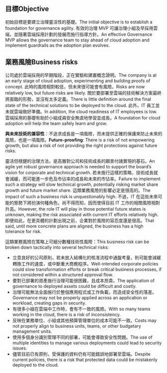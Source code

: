 <!-- TEMPLATE FILE - DO NOT ADD METADATA -->

## <a name="objective"></a><span data-ttu-id="2b1de-101">目標</span><span class="sxs-lookup"><span data-stu-id="2b1de-101">Objective</span></span>

<span data-ttu-id="2b1de-102">初始目標是要建立治理靈活性的基礎。</span><span class="sxs-lookup"><span data-stu-id="2b1de-102">The initial objective is to establish a foundation for governance agility.</span></span> <span data-ttu-id="2b1de-103">有效的治理 MVP 可讓治理小組及早採用雲端，並隨著雲端採用計劃的發展而施行指導方針。</span><span class="sxs-lookup"><span data-stu-id="2b1de-103">An effective Governance MVP allows the governance team to stay ahead of cloud adoption and implement guardrails as the adoption plan evolves.</span></span>

## <a name="business-risks"></a><span data-ttu-id="2b1de-104">業務風險</span><span class="sxs-lookup"><span data-stu-id="2b1de-104">Business risks</span></span>

<span data-ttu-id="2b1de-105">公司處於雲端採用的早期階段，正在實驗和建置概念證明。</span><span class="sxs-lookup"><span data-stu-id="2b1de-105">The company is at an early stage of cloud adoption, experimenting and building proofs of concept.</span></span> <span data-ttu-id="2b1de-106">此時的風險相對較低，但未來很可能會有風險。</span><span class="sxs-lookup"><span data-stu-id="2b1de-106">Risks are now relatively low, but future risks are likely.</span></span> <span data-ttu-id="2b1de-107">關於要部署至雲端的技術解決方案最終將面臨的形勢，並沒有太多定義。</span><span class="sxs-lookup"><span data-stu-id="2b1de-107">There is little definition around the final state of the technical solutions to be deployed to the cloud.</span></span> <span data-ttu-id="2b1de-108">此外，IT 員工並未就雲端做好準備。</span><span class="sxs-lookup"><span data-stu-id="2b1de-108">In addition, the cloud readiness of IT employees is low.</span></span> <span data-ttu-id="2b1de-109">雲端採用的基礎有助於小組成員安全無虞地學習並成長。</span><span class="sxs-lookup"><span data-stu-id="2b1de-109">A foundation for cloud adoption will help the team safely learn and grow.</span></span>

<span data-ttu-id="2b1de-110">**與未來技術的兼容性**：不追求成長是一項風險，而未提供正確的保護來防止未來的風險，也是一項風險。</span><span class="sxs-lookup"><span data-stu-id="2b1de-110">**Future-proofing**: There is a risk of not empowering growth, but also a risk of not providing the right protections against future risks.</span></span>

<span data-ttu-id="2b1de-111">靈活但穩健的治理方法，是高層對公司和技術成長的願景付諸實現的基石。</span><span class="sxs-lookup"><span data-stu-id="2b1de-111">An agile yet robust governance approach is needed to support the board’s vision for corporate and technical growth.</span></span> <span data-ttu-id="2b1de-112">若未施行這樣的策略，技術成長就會減緩，而可能進一步危及市佔率的成長和未來的市佔率。</span><span class="sxs-lookup"><span data-stu-id="2b1de-112">Failure to implement such a strategy will slow technical growth, potentially risking market share growth and future market share.</span></span> <span data-ttu-id="2b1de-113">這類業務風險的影響必定是很高的。</span><span class="sxs-lookup"><span data-stu-id="2b1de-113">The impact of such a business risk is unquestionably high.</span></span> <span data-ttu-id="2b1de-114">不過，IT 在這些未來可能的態勢下將扮演何種角色，尚不得而知，因而使得目前 IT 工作的相關風險相對升高。</span><span class="sxs-lookup"><span data-stu-id="2b1de-114">However, the role IT will play in those potential future states is unknown, making the risk associated with current IT efforts relatively high.</span></span> <span data-ttu-id="2b1de-115">即便如此，在更具體的計劃出現之前，企業對於風險的容忍度還是很高。</span><span class="sxs-lookup"><span data-stu-id="2b1de-115">That said, until more concrete plans are aligned, the business has a high tolerance for risk.</span></span>

<span data-ttu-id="2b1de-116">這類業務風險在策略上可細分數種技術性風險：</span><span class="sxs-lookup"><span data-stu-id="2b1de-116">This business risk can be broken down tactically into several technical risks:</span></span>

- <span data-ttu-id="2b1de-117">立意良好的公司原則，若未放入結構化的核准流程中通盤考量，則可能會減緩轉換工作的速度，或中斷重大商務程序。</span><span class="sxs-lookup"><span data-stu-id="2b1de-117">Well-intended corporate policies could slow transformation efforts or break critical business processes, if not considered within a structured approval flow.</span></span>
- <span data-ttu-id="2b1de-118">要對已部署的資產施行治理可能很困難，且成本昂貴。</span><span class="sxs-lookup"><span data-stu-id="2b1de-118">The application of governance to deployed assets could be difficult and costly.</span></span>
- <span data-ttu-id="2b1de-119">治理可能無法全面施行於整個應用程式或工作負載，而造成安全性的落差。</span><span class="sxs-lookup"><span data-stu-id="2b1de-119">Governance may not be properly applied across an application or workload, creating gaps in security.</span></span>
- <span data-ttu-id="2b1de-120">有很多小組在雲端中工作時，會有不一致的風險。</span><span class="sxs-lookup"><span data-stu-id="2b1de-120">With so many teams working in the cloud, there is a risk of inconsistency.</span></span>
- <span data-ttu-id="2b1de-121">反映在業務單位、小組或其他預算管理單位的成本可能不一致。</span><span class="sxs-lookup"><span data-stu-id="2b1de-121">Costs may not properly align to business units, teams, or other budgetary management units.</span></span>
- <span data-ttu-id="2b1de-122">使用多個身分識別管理不同的部署，可能會導致安全性問題。</span><span class="sxs-lookup"><span data-stu-id="2b1de-122">The use of multiple identities to manage various deployments could lead to security issues.</span></span>
- <span data-ttu-id="2b1de-123">儘管目前已有原則，受保護的資料仍有可能錯誤地部署至雲端。</span><span class="sxs-lookup"><span data-stu-id="2b1de-123">Despite current policies, there is a risk that protected data could be mistakenly deployed to the cloud.</span></span>

